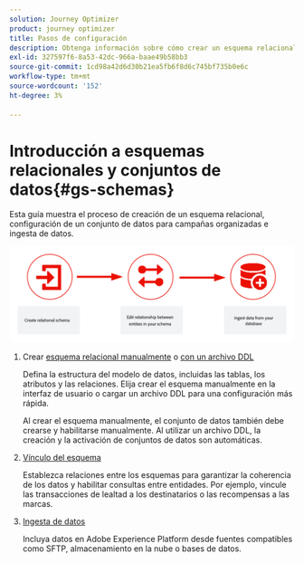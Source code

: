```yaml
---
solution: Journey Optimizer
product: journey optimizer
title: Pasos de configuración
description: Obtenga información sobre cómo crear un esquema relacional en Adobe Experience Platform cargando un DDL
exl-id: 327597f6-8a53-42dc-966a-baae49b58bb3
source-git-commit: 1cd98a42d6d30b21ea5fb6f8d6c745bf735b0e6c
workflow-type: tm+mt
source-wordcount: '152'
ht-degree: 3%

---
```



# Introducción a esquemas relacionales y conjuntos de datos{#gs-schemas}

Esta guía muestra el proceso de creación de un esquema relacional, configuración de un conjunto de datos para campañas organizadas e ingesta de datos.

![](assets/do-not-localize/schema_admin.png)

1. Crear [esquema relacional manualmente](manual-schema.md) o [con un archivo DDL](file-upload-schema.md)

   Defina la estructura del modelo de datos, incluidas las tablas, los atributos y las relaciones. Elija crear el esquema manualmente en la interfaz de usuario o cargar un archivo DDL para una configuración más rápida.

   Al crear el esquema manualmente, el conjunto de datos también debe crearse y habilitarse manualmente. Al utilizar un archivo DDL, la creación y la activación de conjuntos de datos son automáticas.

1. [Vínculo del esquema](file-upload-schema.md)

   Establezca relaciones entre los esquemas para garantizar la coherencia de los datos y habilitar consultas entre entidades. Por ejemplo, vincule las transacciones de lealtad a los destinatarios o las recompensas a las marcas.

1. [Ingesta de datos](ingest-data.md)

   Incluya datos en Adobe Experience Platform desde fuentes compatibles como SFTP, almacenamiento en la nube o bases de datos.

